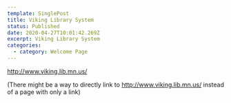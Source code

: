 ```yaml
---
template: SinglePost
title: Viking Library System
status: Published
date: 2020-04-27T10:01:42.269Z
excerpt: Viking Library System
categories:
  - category: Welcome Page
---
```

http://www.viking.lib.mn.us/ 

(There might be a way to directly link to http://www.viking.lib.mn.us/ instead of a page with only a link)
